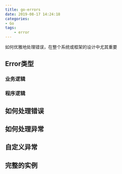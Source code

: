 ```yaml
---
title: go-errors
date: 2019-08-17 14:24:18
categories: 
- Go
tags:
    - error
---
```

如何优雅地处理错误，在整个系统或框架的设计中尤其重要

<!-- more -->
## Error类型

### 业务逻辑
### 程序逻辑

## 如何处理错误

## 如何处理异常

## 自定义异常

## 完整的实例